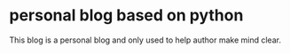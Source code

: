 personal blog based on python
======================
This blog is a personal blog and only used to help author make mind clear.
